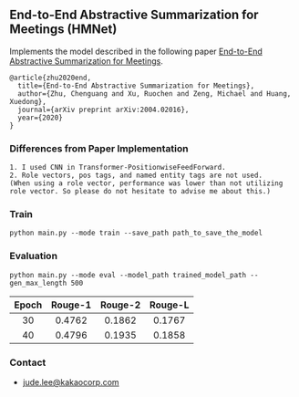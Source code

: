 ## End-to-End Abstractive Summarization for Meetings (HMNet)
Implements the model described in the following paper [End-to-End Abstractive Summarization for Meetings](https://arxiv.org/pdf/2004.02016.pdf).

```
@article{zhu2020end,
  title={End-to-End Abstractive Summarization for Meetings},
  author={Zhu, Chenguang and Xu, Ruochen and Zeng, Michael and Huang, Xuedong},
  journal={arXiv preprint arXiv:2004.02016},
  year={2020}
}
```

### Differences from Paper Implementation
 
```
1. I used CNN in Transformer-PositionwiseFeedForward.
2. Role vectors, pos tags, and named entity tags are not used. 
(When using a role vector, performance was lower than not utilizing role vector. So please do not hesitate to advise me about this.)
```

### Train
```
python main.py --mode train --save_path path_to_save_the_model
```

### Evaluation
```
python main.py --mode eval --model_path trained_model_path --gen_max_length 500
```

| Epoch | Rouge-1 | Rouge-2 | Rouge-L |
|:-----:|:-------:|:-------:|:-------:|
|   30  |  0.4762 |  0.1862 |  0.1767 |
|   40  |  0.4796 |  0.1935 |  0.1858 |


### Contact
- jude.lee@kakaocorp.com
